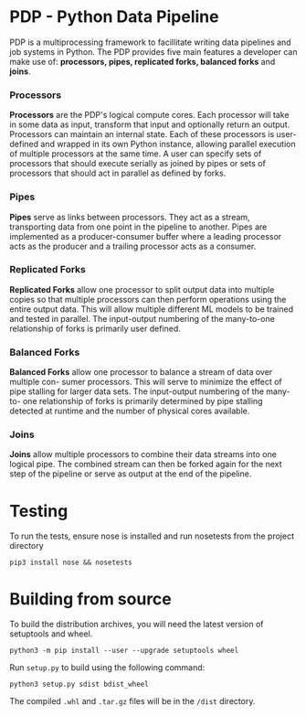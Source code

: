 # PDP - Python Data Pipeline
PDP is a multiprocessing framework to facillitate writing data pipelines and job systems in Python. The PDP provides five main features a developer can make use of: __processors, pipes, replicated forks, balanced forks__  and __joins__.

### Processors
__Processors__ are the PDP's logical compute cores. Each processor will take in some data as input, transform that input and optionally return an output. Processors can maintain an internal state. Each of these processors is user-defined and wrapped in its own Python instance, allowing parallel execution of multiple processors at the same time. A user can specify sets of processors that should execute serially as joined by pipes or sets of processors that should act in parallel as defined by forks.

### Pipes
__Pipes__ serve as links between processors. They act as a stream, transporting data from one point in the pipeline to another. Pipes are implemented as a producer-consumer buffer where a leading processor acts as the producer and a trailing processor acts as a consumer.

### Replicated Forks
__Replicated Forks__ allow one processor to split output data into multiple copies so that multiple processors can then perform operations using the entire output data. This will allow multiple different ML models to be trained and tested in parallel. The input-output numbering of the many-to-one relationship of forks is primarily user defined.

### Balanced Forks
__Balanced Forks__ allow one processor to balance a stream of data over multiple con- sumer processors. This will serve to minimize the effect of pipe stalling for larger data sets. The input-output numbering of the many-to- one relationship of forks is primarily determined by pipe stalling detected at runtime and the number of physical cores available.

### Joins
__Joins__ allow multiple processors to combine their data streams into one logical pipe. The combined stream can then be forked again for the next step of the pipeline or serve as output at the end of the pipeline.

# Testing
To run the tests, ensure nose is installed and run nosetests from the project directory

`pip3 install nose && nosetests`

# Building from source
To build the distribution archives, you will need the latest version of setuptools and wheel.

`python3 -m pip install --user --upgrade setuptools wheel`

Run `setup.py` to build using the following command:

`python3 setup.py sdist bdist_wheel`

The compiled `.whl` and `.tar.gz` files will be in the `/dist` directory.
